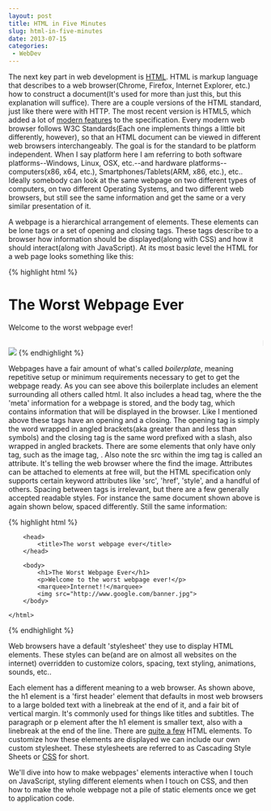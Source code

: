 ```yaml
---
layout: post
title: HTML in Five Minutes
slug: html-in-five-minutes
date: 2013-07-15
categories:
 - WebDev
---
```


The next key part in web development is <a href="http://en.wikipedia.org/wiki/HTML">HTML</a>. HTML is markup language that describes to a web browser(Chrome, Firefox, Internet Explorer, etc.) how to construct a document(It's used for more than just this, but this explanation will suffice). There are a couple versions of the HTML standard, just like there were with HTTP. The most recent version is HTML5, which added a lot of <a href="http://en.wikipedia.org/wiki/HTML5#Features">modern features</a> to the specification. Every modern web browser follows W3C Standards(Each one implements things a little bit differently, however), so that an HTML document can be viewed in different web browsers interchangeably. The goal is for the standard to be platform independent. When I say platform here I am referring to both software platforms--Windows, Linux, OSX, etc.--and hardware platforms--computers(x86, x64, etc.), Smartphones/Tablets(ARM, x86, etc.), etc.. Ideally somebody can look at the same webpage on two different types of computers, on two different Operating Systems, and two different web browsers, but still see the same information and get the same or a very similar presentation of it. 


A webpage is a hierarchical arrangement of elements. These elements can be lone tags or a set of opening and closing tags. These tags describe to a browser how information should be displayed(along with CSS) and how it should interact(along with JavaScript). At its most basic level the HTML for a web page looks something like this:


{% highlight html %}
    <html>
    <head>
        <title>The Worst Webpage Ever</title>
    </head>
    <body>
        <h1>The Worst Webpage Ever</h1>
        <p>Welcome to the worst webpage ever!</p>
        <marquee>Internet!!</marquee>
        <img src="http://www.google.com/banner.jpg">
    </body>
    </html>
{% endhighlight %}


Webpages have a fair amount of what's called <i>boilerplate</i>, meaning repetitive setup or minimum requirements necessary to get to get the webpage ready. As you can see above this boilerplate includes an element surrounding all others called html. It also includes a head tag, where the the 'meta' information for a webpage is stored, and the body tag, which contains information that will be displayed in the browser. Like I mentioned above these tags have an opening and a closing. The opening tag is simply the word wrapped in angled brackets(aka greater than and less than symbols) and the closing tag is the same word prefixed with a slash, also wrapped in angled brackets. There are some elements that only have only tag, such as the image tag, <img>. Also note the src within the img tag is called an attribute. It's telling the web browser where the find the image. Attributes can be attached to elements at free will, but the HTML specification only supports certain keyword attributes like 'src', 'href', 'style', and a handful of others. Spacing between tags is irrelevant, but there are a few generally accepted readable styles. For instance the same document shown above is again shown below, spaced differently. Still the same information:


{% highlight html %}
    <html>

        <head>
            <title>The worst webpage ever</title>
        </head>

        <body>
            <h1>The Worst Webpage Ever</h1>
            <p>Welcome to the worst webpage ever!</p>
            <marquee>Internet!!</marquee>
            <img src="http://www.google.com/banner.jpg">
        </body>

    </html>
{% endhighlight %}


Web browsers have a default 'stylesheet' they use to display HTML elements. These styles can be(and are on almost all websites on the internet) overridden to customize colors, spacing, text styling, animations, sounds, etc..


Each element has a different meaning to a web browser. As shown above, the h1 element is a 'first header' element that defaults in most web browsers to a large bolded text with a linebreak at the end of it, and a fair bit of vertical margin. It's commonly used for things like titles and subtitles. The paragraph or p element after the h1 element is smaller text, also with a linebreak at the end of the line. There are <a href="http://en.wikipedia.org/wiki/HEAD_tag#List_of_all_HTML_elements">quite a few</a> HTML elements. To customize how these elements are displayed we can include our own custom stylesheet. These stylesheets are referred to as Cascading Style Sheets or <a href="http://en.wikipedia.org/wiki/Css">CSS</a> for short.


We'll dive into how to make webpages' elements interactive when I touch on JavaScript, styling different elements when I touch on CSS, and then how to make the whole webpage not a pile of static elements once we get to application code.
